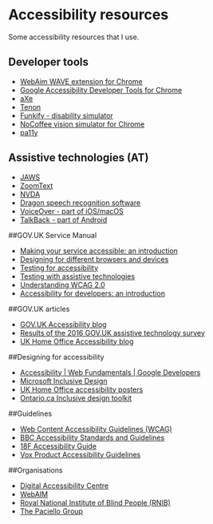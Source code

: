 # Accessibility resources

Some accessibility resources that I use.

## Developer tools
- [WebAim  WAVE extension for Chrome](http://wave.webaim.org/extension/)
- [Google Accessibility Developer Tools for Chrome](https://chrome.google.com/webstore/detail/accessibility-developer-t/fpkknkljclfencbdbgkenhalefipecmb?hl=en)
- [aXe](https://www.deque.com/axe/)
- [Tenon](https://tenon.io/)
- [Funkify - disability simulator](https://chrome.google.com/webstore/detail/funkify-disability-simula/ojcijjdchelkddboickefhnbdpeajdjg?hl=en)
- [NoCoffee vision simulator for Chrome](https://chrome.google.com/webstore/detail/nocoffee/jjeeggmbnhckmgdhmgdckeigabjfbddl)
- [pa11y](http://pa11y.org/)

## Assistive technologies (AT)
- [JAWS](https://www.freedomscientific.com/Products/Blindness/JAWS)
- [ZoomText](https://www.zoomtext.com/products/zoomtext-magnifierreader/)
- [NVDA](https://www.nvaccess.org/)
- [Dragon speech recognition software](https://www.nuance.com/en-gb/dragon.html)
- [VoiceOver - part of iOS/macOS](https://www.apple.com/uk/accessibility/mac/vision/)
- [TalkBack - part of Android](https://support.google.com/accessibility/android/answer/6283677?hl=en-GB)

##GOV.UK Service Manual
- [Making your service accessible: an introduction](https://www.gov.uk/service-manual/helping-people-to-use-your-service/making-your-service-accessible-an-introduction)
- [Designing for different browsers and devices](https://www.gov.uk/service-manual/technology/designing-for-different-browsers-and-devices)
- [Testing for accessibility](https://www.gov.uk/service-manual/technology/testing-for-accessibility)
- [Testing with assistive technologies](https://www.gov.uk/service-manual/technology/testing-with-assistive-technologies)
- [Understanding WCAG 2.0](https://www.gov.uk/service-manual/helping-people-to-use-your-service/understanding-wcag-20)
- [Accessibility for developers: an introduction](https://www.gov.uk/service-manual/technology/accessibility-for-developers-an-introduction)

##GOV.UK articles
- [GOV.UK Accessibility blog](https://accessibility.blog.gov.uk)
- [Results of the 2016 GOV.UK assistive technology survey](https://accessibility.blog.gov.uk/2016/11/01/results-of-the-2016-gov-uk-assistive-technology-survey/)
- [UK Home Office Accessibility blog](https://hodigital.blog.gov.uk/category/accessibility/)

##Designing for accessibility
- [Accessibility | Web Fundamentals | Google Developers](https://developers.google.com/web/fundamentals/accessibility/)
- [Microsoft Inclusive Design](https://www.microsoft.com/design/inclusive/)
- [UK Home Office accessibility posters](https://accessibility.blog.gov.uk/2016/09/02/dos-and-donts-on-designing-for-accessibility/)
- [Ontario.ca Inclusive design toolkit](https://www.ontario.ca/page/inclusive-design-toolkit)

##Guidelines
- [Web Content Accessibility Guidelines (WCAG)](https://www.w3.org/WAI/standards-guidelines/wcag/)
- [BBC Accessibility Standards and Guidelines](http://www.bbc.co.uk/guidelines/futuremedia/accessibility/index.shtml)
- [18F Accessibility Guide](https://accessibility.18f.gov/checklist/)
- [Vox Product Accessibility Guidelines](http://accessibility.voxmedia.com/)

##Organisations
- [Digital Accessibility Centre](http://digitalaccessibilitycentre.org)
- [WebAIM](https://webaim.org)
- [Royal National Institute of Blind People (RNIB)](https://www.rnib.org.uk/)
- [The Paciello Group](https://www.paciellogroup.com)
